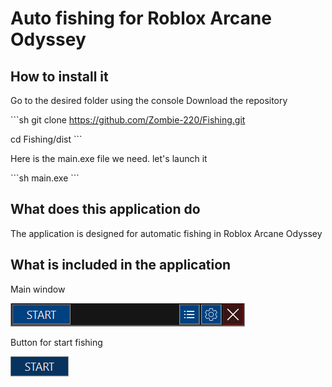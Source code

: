 # Auto fishing for Roblox Arcane Odyssey

## How to install it
Go to the desired folder using the console
Download the repository

\```sh
git clone https://github.com/Zombie-220/Fishing.git

cd Fishing/dist
\```

Here is the main.exe file we need. let's launch it

\```sh
main.exe
\```

## What does this application do
The application is designed for automatic fishing in Roblox Arcane Odyssey

## What is included in the application
Main window

![Main window](images/forMD/mainWindowIMG.png)

Button for start fishing

![Start button](images/forMD/startButton.png)
